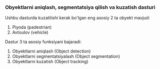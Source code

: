 ### Obyektlarni aniqlash, segmentatsiya qilish va kuzatish dasturi

Ushbu dasturda kuzatilishi kerak bo'lgan eng asosiy 2 ta obyekt mavjud:
1. Piyoda (padestrian)
2. Avtoulov (vehicle)

Dastur 3 ta asosiy funksiyani bajaradi:
1. Obyektlarni aniqlash (Object detection)
2. Obyektlarni segmentatsiyalash (Object segmentation)
3. Obyektlarni kuzatish (Object tracking)



